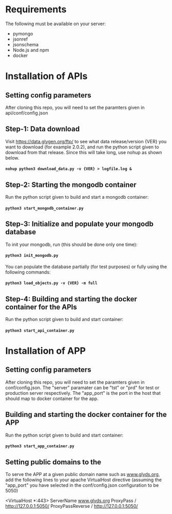 # Requirements
The following must be available on your server:

* pymongo
* jsonref
* jsonschema
* Node.js and npm
* docker


# Installation of APIs

## Setting config parameters
After cloning this repo, you will need to set the paramters given in
api/conf/config.json


## Step-1: Data download
Visit https://data.glygen.org/ftp/ to see what data release/version {VER} you want to 
download (for example 2.0.2), and run the python script given to download from
that release. Since this will take long, use nohup as shown below.

#### `nohup python3 download_data.py -v {VER} > logfile.log & `


## Step-2: Starting the mongodb container
Run the python script given to build and start a mongodb container:

#### `python3 start_mongodb_container.py`


## Step-3: Initialize and populate your mongodb database
To init your mongodb, run (this should be done only one time):


#### `python3 init_mongodb.py`

You can populate the database partially (for test purposes) or fully using
the following commands:

#### `python3 load_objects.py -v {VER} -m full`

## Step-4: Building and starting the docker container for the APIs
Run the python script given to build and start container:

#### `python3 start_api_container.py`



# Installation of APP

## Setting config parameters
After cloning this repo, you will need to set the paramters given in
conf/config.json. The "server" paramater can be "tst" or "prd" for
test or production server respectively. The "app_port" is the port
in the host that should map to docker container for the app.


## Building and starting the docker container for the APP

Run the python script given to build and start container:

#### `python3 start_app_container.py`


## Setting public domains to the 
To serve the APP at a given public domain name such as www.glyds.org,
add the following lines to your apache VirtualHost directive 
(assuming the "app_port" you have selected in the conf/config.json 
 configuration to be 5050)


  <VirtualHost *:443>
    ServerName www.glyds.org
    ProxyPass / http://127.0.0.1:5050/
    ProxyPassReverse / http://127.0.0.1:5050/
  </VirtualHost>









